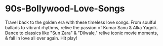 # 90s-Bollywood-Love-Songs
Travel back to the golden era with these timeless love songs. From soulful ballads to vibrant rhythms, relive the passion of Kumar Sanu &amp; Alka Yagnik. Dance to classics like "Sun Zara" &amp; "Dilwale," relive iconic movie moments, &amp; fall in love all over again. Hit play!
